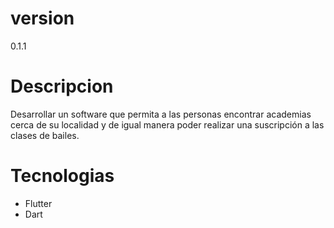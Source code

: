 

# version
0.1.1

# Descripcion
<p>
Desarrollar un software que permita a las personas encontrar academias cerca de su localidad y de igual manera poder realizar una suscripción a las clases de bailes. 
</p>

# Tecnologias
<ul>
  <li>Flutter</li>
  <li>Dart</li>
</ul>
